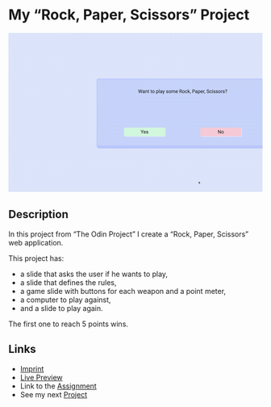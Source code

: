 # My “Rock, Paper, Scissors” Project
![preview gif](./media/prev.gif) 

## Description
In this project from “The Odin Project” I create a “Rock, Paper, Scissors” web application.

This project has:
- a slide that asks the user if he wants to play,
- a slide that defines the rules, 
- a game slide with buttons for each weapon and a point meter,
- a computer to play against,
- and a slide to play again.

The first one to reach 5 points wins.

## Links
- [Imprint](https://tomsoerr.github.io/#/impressum)
- [Live Preview](https://tomsoerr.github.io/odin-rock-paper-scissors/)
- Link to the [Assignment](https://www.theodinproject.com/lessons/foundations-rock-paper-scissors)
- See my next [Project](https://github.com/TomSoerr/odin-etch-a-sketch)
